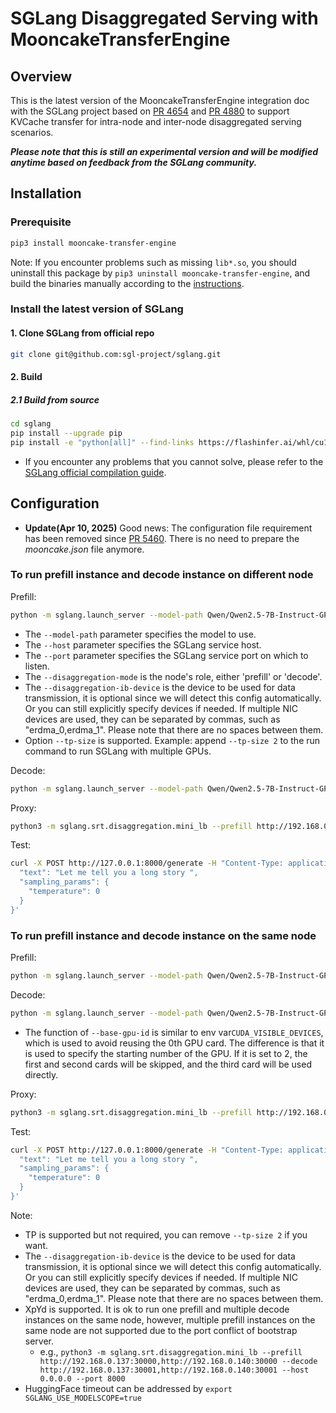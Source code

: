 # SGLang Disaggregated Serving with MooncakeTransferEngine

## Overview
This is the latest version of the MooncakeTransferEngine integration doc with the SGLang project based on [PR 4654](https://github.com/sgl-project/sglang/pull/4654) and [PR 4880](https://github.com/sgl-project/sglang/pull/4880) to support KVCache transfer for intra-node and inter-node disaggregated serving scenarios.


**_Please note that this is still an experimental version and will be modified anytime based on feedback from the SGLang community._**

## Installation
### Prerequisite
```bash
pip3 install mooncake-transfer-engine
```

Note: If you encounter problems such as missing `lib*.so`, you should uninstall this package by `pip3 uninstall mooncake-transfer-engine`, and build the binaries manually according to the [instructions](build.md).

### Install the latest version of SGLang
#### 1. Clone SGLang from official repo
```bash
git clone git@github.com:sgl-project/sglang.git
```
#### 2. Build
##### 2.1 Build from source
```bash
cd sglang
pip install --upgrade pip
pip install -e "python[all]" --find-links https://flashinfer.ai/whl/cu124/torch2.5/flashinfer-python
```
 - If you encounter any problems that you cannot solve, please refer to the [SGLang official compilation guide](https://docs.sglang.ai/start/install.html).

## Configuration

 - **Update(Apr 10, 2025)** Good news: The configuration file requirement has been removed since [PR 5460](https://github.com/sgl-project/sglang/pull/5460). There is no need to prepare the _mooncake.json_ file anymore.

### To run prefill instance and decode instance on different node

Prefill: 
```bash
python -m sglang.launch_server --model-path Qwen/Qwen2.5-7B-Instruct-GPTQ-Int4 --disaggregation-mode prefill --port 30000 --host 192.168.0.137 --tp-size 2
```
 - The `--model-path` parameter specifies the model to use.
 - The `--host` parameter specifies the SGLang service host.
 - The `--port` parameter specifies the SGLang service port on which to listen.
 - The `--disaggregation-mode` is the node's role, either 'prefill' or 'decode'.
 - The `--disaggregation-ib-device` is the device to be used for data transmission, it is optional since we will detect this config automatically. Or you can still explicitly specify devices if needed. If multiple NIC devices are used, they can be separated by commas, such as "erdma_0,erdma_1". Please note that there are no spaces between them.
 - Option `--tp-size` is supported. Example: append `--tp-size 2` to the run command to run SGLang with multiple GPUs.

Decode:
```bash
python -m sglang.launch_server --model-path Qwen/Qwen2.5-7B-Instruct-GPTQ-Int4 --disaggregation-mode decode --port 30001 --host 192.168.0.140 --tp-size 2
```

Proxy:
```bash
python3 -m sglang.srt.disaggregation.mini_lb --prefill http://192.168.0.137:30000 --decode http://192.168.0.140:30001 --host 0.0.0.0 --port 8000
```

Test:
```bash
curl -X POST http://127.0.0.1:8000/generate -H "Content-Type: application/json" -d '{
  "text": "Let me tell you a long story ",
  "sampling_params": {
    "temperature": 0
  }
}'
```

### To run prefill instance and decode instance on the same node

Prefill: 
```bash
python -m sglang.launch_server --model-path Qwen/Qwen2.5-7B-Instruct-GPTQ-Int4 --disaggregation-mode prefill --port 30000 --host 192.168.0.137 --tp-size 2
```

Decode:
```bash
python -m sglang.launch_server --model-path Qwen/Qwen2.5-7B-Instruct-GPTQ-Int4 --disaggregation-mode decode --port 30001 --base-gpu-id 2 --host 192.168.0.137 --tp-size 2
```
 - The function of `--base-gpu-id` is similar to env var`CUDA_VISIBLE_DEVICES`, which is used to avoid reusing the 0th GPU card. The difference is that it is used to specify the starting number of the GPU. If it is set to 2, the first and second cards will be skipped, and the third card will be used directly.

Proxy:
```bash
python3 -m sglang.srt.disaggregation.mini_lb --prefill http://192.168.0.137:30000 --decode http://192.168.0.137:30001 --host 0.0.0.0 --port 8000
```

Test:
```bash
curl -X POST http://127.0.0.1:8000/generate -H "Content-Type: application/json" -d '{
  "text": "Let me tell you a long story ",
  "sampling_params": {
    "temperature": 0
  }
}'
```

Note:
 - TP is supported but not required, you can remove `--tp-size 2` if you want.
 - The `--disaggregation-ib-device` is the device to be used for data transmission, it is optional since we will detect this config automatically. Or you can still explicitly specify devices if needed. If multiple NIC devices are used, they can be separated by commas, such as "erdma_0,erdma_1". Please note that there are no spaces between them.
 - XpYd is supported. It is ok to run one prefill and multiple decode instances on the same node, however, multiple prefill instances on the same node are not supported due to the port conflict of bootstrap server.
   - e.g., `python3 -m sglang.srt.disaggregation.mini_lb --prefill http://192.168.0.137:30000,http://192.168.0.140:30000 --decode http://192.168.0.137:30001,http://192.168.0.140:30001 --host 0.0.0.0 --port 8000`
 - HuggingFace timeout can be addressed by `export SGLANG_USE_MODELSCOPE=true`